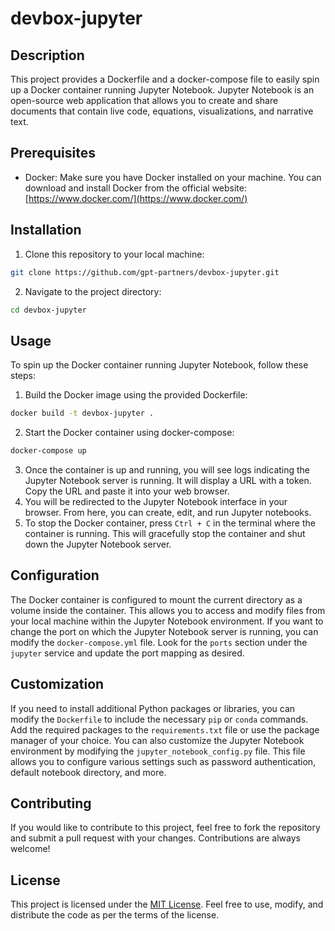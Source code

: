 # devbox-jupyter
## Description
This project provides a Dockerfile and a docker-compose file to easily spin up a Docker container running Jupyter Notebook. Jupyter Notebook is an open-source web application that allows you to create and share documents that contain live code, equations, visualizations, and narrative text.
## Prerequisites
- Docker: Make sure you have Docker installed on your machine. You can download and install Docker from the official website: [https://www.docker.com/](https://www.docker.com/)
## Installation
1. Clone this repository to your local machine:
```bash
git clone https://github.com/gpt-partners/devbox-jupyter.git
```
2. Navigate to the project directory:
```bash
cd devbox-jupyter
```
## Usage
To spin up the Docker container running Jupyter Notebook, follow these steps:
1. Build the Docker image using the provided Dockerfile:
```bash
docker build -t devbox-jupyter .
```
2. Start the Docker container using docker-compose:
```bash
docker-compose up
```
3. Once the container is up and running, you will see logs indicating the Jupyter Notebook server is running. It will display a URL with a token. Copy the URL and paste it into your web browser.
4. You will be redirected to the Jupyter Notebook interface in your browser. From here, you can create, edit, and run Jupyter notebooks.
5. To stop the Docker container, press `Ctrl + C` in the terminal where the container is running. This will gracefully stop the container and shut down the Jupyter Notebook server.
## Configuration
The Docker container is configured to mount the current directory as a volume inside the container. This allows you to access and modify files from your local machine within the Jupyter Notebook environment.
If you want to change the port on which the Jupyter Notebook server is running, you can modify the `docker-compose.yml` file. Look for the `ports` section under the `jupyter` service and update the port mapping as desired.
## Customization
If you need to install additional Python packages or libraries, you can modify the `Dockerfile` to include the necessary `pip` or `conda` commands. Add the required packages to the `requirements.txt` file or use the package manager of your choice.
You can also customize the Jupyter Notebook environment by modifying the `jupyter_notebook_config.py` file. This file allows you to configure various settings such as password authentication, default notebook directory, and more.
## Contributing
If you would like to contribute to this project, feel free to fork the repository and submit a pull request with your changes. Contributions are always welcome!
## License
This project is licensed under the [MIT License](LICENSE). Feel free to use, modify, and distribute the code as per the terms of the license.
